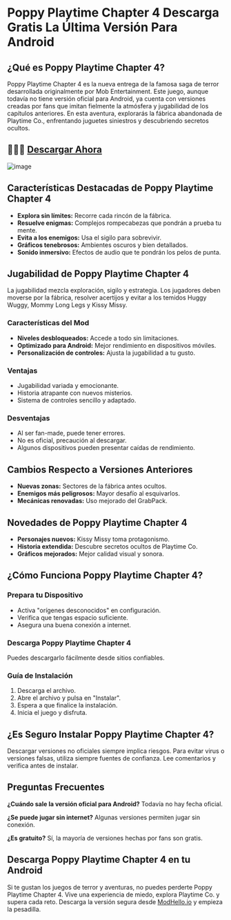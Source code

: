 # Poppy Playtime Chapter 4 Descarga Gratis La Última Versión Para Android

## ¿Qué es Poppy Playtime Chapter 4?

Poppy Playtime Chapter 4 es la nueva entrega de la famosa saga de terror desarrollada originalmente por Mob Entertainment. Este juego, aunque todavía no tiene versión oficial para Android, ya cuenta con versiones creadas por fans que imitan fielmente la atmósfera y jugabilidad de los capítulos anteriores. En esta aventura, explorarás la fábrica abandonada de Playtime Co., enfrentando juguetes siniestros y descubriendo secretos ocultos.

## 🎉🎉🎉 [Descargar Ahora](https://modhello.io/poppy-playtime-chapter-4.html)

![image](https://github.com/user-attachments/assets/6cdbf980-62d0-4e50-813f-ea1130aae0c8)

## Características Destacadas de Poppy Playtime Chapter 4

- **Explora sin límites:** Recorre cada rincón de la fábrica.
- **Resuelve enigmas:** Complejos rompecabezas que pondrán a prueba tu mente.
- **Evita a los enemigos:** Usa el sigilo para sobrevivir.
- **Gráficos tenebrosos:** Ambientes oscuros y bien detallados.
- **Sonido inmersivo:** Efectos de audio que te pondrán los pelos de punta.

## Jugabilidad de Poppy Playtime Chapter 4

La jugabilidad mezcla exploración, sigilo y estrategia. Los jugadores deben moverse por la fábrica, resolver acertijos y evitar a los temidos Huggy Wuggy, Mommy Long Legs y Kissy Missy.

### Características del Mod

- **Niveles desbloqueados:** Accede a todo sin limitaciones.
- **Optimizado para Android:** Mejor rendimiento en dispositivos móviles.
- **Personalización de controles:** Ajusta la jugabilidad a tu gusto.

### Ventajas

- Jugabilidad variada y emocionante.
- Historia atrapante con nuevos misterios.
- Sistema de controles sencillo y adaptado.

### Desventajas

- Al ser fan-made, puede tener errores.
- No es oficial, precaución al descargar.
- Algunos dispositivos pueden presentar caídas de rendimiento.

## Cambios Respecto a Versiones Anteriores

- **Nuevas zonas:** Sectores de la fábrica antes ocultos.
- **Enemigos más peligrosos:** Mayor desafío al esquivarlos.
- **Mecánicas renovadas:** Uso mejorado del GrabPack.

## Novedades de Poppy Playtime Chapter 4

- **Personajes nuevos:** Kissy Missy toma protagonismo.
- **Historia extendida:** Descubre secretos ocultos de Playtime Co.
- **Gráficos mejorados:** Mejor calidad visual y sonora.

## ¿Cómo Funciona Poppy Playtime Chapter 4?

### Prepara tu Dispositivo

- Activa "orígenes desconocidos" en configuración.
- Verifica que tengas espacio suficiente.
- Asegura una buena conexión a internet.

### Descarga Poppy Playtime Chapter 4

Puedes descargarlo fácilmente desde sitios confiables.

### Guía de Instalación

1. Descarga el archivo.
2. Abre el archivo y pulsa en "Instalar".
3. Espera a que finalice la instalación.
4. Inicia el juego y disfruta.

## ¿Es Seguro Instalar Poppy Playtime Chapter 4?

Descargar versiones no oficiales siempre implica riesgos. Para evitar virus o versiones falsas, utiliza siempre fuentes de confianza. Lee comentarios y verifica antes de instalar.

## Preguntas Frecuentes

**¿Cuándo sale la versión oficial para Android?**
Todavía no hay fecha oficial.

**¿Se puede jugar sin internet?**
Algunas versiones permiten jugar sin conexión.

**¿Es gratuito?**
Sí, la mayoría de versiones hechas por fans son gratis.

## Descarga Poppy Playtime Chapter 4 en tu Android

Si te gustan los juegos de terror y aventuras, no puedes perderte Poppy Playtime Chapter 4. Vive una experiencia de miedo, explora Playtime Co. y supera cada reto. Descarga la versión segura desde [ModHello.io](https://modhello.io/) y empieza la pesadilla.

